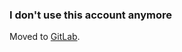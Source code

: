 ### I don't use this account anymore

Moved to [GitLab](https://github.com/NickatelbNornkirn?tab=repositories).
